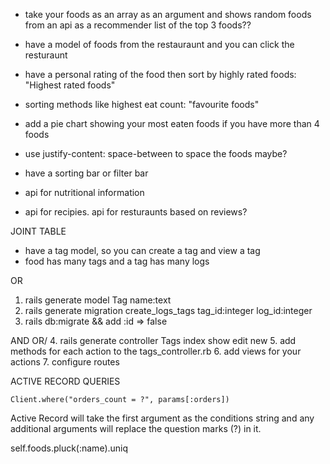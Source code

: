 <!-- - nav bar on your profile that shows your INFO? -->

- take your foods as an array as an argument and shows random foods from an api as a recommender list of the top 3 foods??

- have a model of foods from the restauraunt and you can click the resturaunt

- have a personal rating of the food then sort by highly rated foods: "Highest rated foods"

- sorting methods like highest eat count: "favourite foods"

- add a pie chart showing your most eaten foods if you have more than 4 foods

- use justify-content: space-between to space the foods maybe? 

- have a sorting bar or filter bar

- api for nutritional information

- api for recipies. api for resturaunts based on reviews?

JOINT TABLE
- have a tag model, so you can create a tag and view a tag
- food has many tags and a tag has many logs

OR
1. rails generate model Tag name:text
2. rails generate migration create_logs_tags tag_id:integer log_id:integer
3. rails db:migrate && add :id => false

AND OR/
4. rails generate controller Tags index show edit new
5. add methods for each action to the tags_controller.rb
6. add views for your actions
7. configure routes

ACTIVE RECORD QUERIES
```
Client.where("orders_count = ?", params[:orders])
```
Active Record will take the first argument as the conditions string and any additional arguments will replace the question marks (?) in it.

self.foods.pluck(:name).uniq